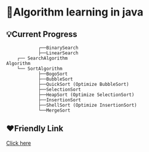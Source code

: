 # :book:Algorithm learning in java

## :bulb:Current Progress

```
            ┌──BinarySearch
            ├──LinearSearch
    ┌── SearchAlgorithm
Algorithm
    └── SortAlgorithm
            ├──BogoSort
            ├──BubbleSort
            ├──QuickSort (Optimize BubbleSort)
            ├──SelectionSort
            ├──HeapSort (Optimize SelectionSort)
            ├──InsertionSort
            ├──ShellSort (Optimize InsertionSort)
            └──MergeSort
```

## :heart:Friendly Link

[Click here](https://github.com/TheAlgorithms/Java)